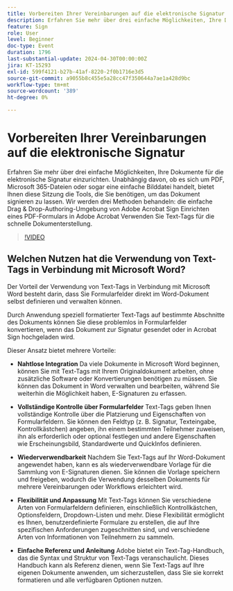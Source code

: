 ```yaml
---
title: Vorbereiten Ihrer Vereinbarungen auf die elektronische Signatur
description: Erfahren Sie mehr über drei einfache Möglichkeiten, Ihre Dokumente für die elektronische Signatur einzurichten.
feature: Sign
role: User
level: Beginner
doc-type: Event
duration: 1796
last-substantial-update: 2024-04-30T00:00:00Z
jira: KT-15293
exl-id: 599f4121-b27b-41af-8220-2f0b1716e3d5
source-git-commit: a9055b8c455e5a28cc47f350644a7ae1a428d9bc
workflow-type: tm+mt
source-wordcount: '389'
ht-degree: 0%

---
```


# Vorbereiten Ihrer Vereinbarungen auf die elektronische Signatur

Erfahren Sie mehr über drei einfache Möglichkeiten, Ihre Dokumente für die elektronische Signatur einzurichten. Unabhängig davon, ob es sich um PDF, Microsoft 365-Dateien oder sogar eine einfache Bilddatei handelt, bietet Ihnen diese Sitzung die Tools, die Sie benötigen, um das Dokument signieren zu lassen. Wir werden drei Methoden behandeln: die einfache Drag &amp; Drop-Authoring-Umgebung von Adobe Acrobat Sign Einrichten eines PDF-Formulars in Adobe Acrobat Verwenden Sie Text-Tags für die schnelle Dokumenterstellung.

>[!VIDEO](https://video.tv.adobe.com/v/3428184/?learn=on)

## Welchen Nutzen hat die Verwendung von Text-Tags in Verbindung mit Microsoft Word?

Der Vorteil der Verwendung von Text-Tags in Verbindung mit Microsoft Word besteht darin, dass Sie Formularfelder direkt im Word-Dokument selbst definieren und verwalten können.

Durch Anwendung speziell formatierter Text-Tags auf bestimmte Abschnitte des Dokuments können Sie diese problemlos in Formularfelder konvertieren, wenn das Dokument zur Signatur gesendet oder in Acrobat Sign hochgeladen wird.

Dieser Ansatz bietet mehrere Vorteile:

* **Nahtlose Integration** Da viele Dokumente in Microsoft Word beginnen, können Sie mit Text-Tags mit Ihrem Originaldokument arbeiten, ohne zusätzliche Software oder Konvertierungen benötigen zu müssen. Sie können das Dokument in Word verwalten und bearbeiten, während Sie weiterhin die Möglichkeit haben, E-Signaturen zu erfassen.

* **Vollständige Kontrolle über Formularfelder** Text-Tags geben Ihnen vollständige Kontrolle über die Platzierung und Eigenschaften von Formularfeldern. Sie können den Feldtyp (z. B. Signatur, Texteingabe, Kontrollkästchen) angeben, ihn einem bestimmten Teilnehmer zuweisen, ihn als erforderlich oder optional festlegen und andere Eigenschaften wie Erscheinungsbild, Standardwerte und QuickInfos definieren.

* **Wiederverwendbarkeit** Nachdem Sie Text-Tags auf Ihr Word-Dokument angewendet haben, kann es als wiederverwendbare Vorlage für die Sammlung von E-Signaturen dienen. Sie können die Vorlage speichern und freigeben, wodurch die Verwendung desselben Dokuments für mehrere Vereinbarungen oder Workflows erleichtert wird.

* **Flexibilität und Anpassung** Mit Text-Tags können Sie verschiedene Arten von Formularfeldern definieren, einschließlich Kontrollkästchen, Optionsfeldern, Dropdown-Listen und mehr. Diese Flexibilität ermöglicht es Ihnen, benutzerdefinierte Formulare zu erstellen, die auf Ihre spezifischen Anforderungen zugeschnitten sind, und verschiedene Arten von Informationen von Teilnehmern zu sammeln.

* **Einfache Referenz und Anleitung** Adobe bietet ein Text-Tag-Handbuch, das die Syntax und Struktur von Text-Tags veranschaulicht. Dieses Handbuch kann als Referenz dienen, wenn Sie Text-Tags auf Ihre eigenen Dokumente anwenden, um sicherzustellen, dass Sie sie korrekt formatieren und alle verfügbaren Optionen nutzen.
